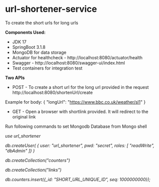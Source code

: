 # url-shortener-service
To create the short urls for long urls

**Components Used:**
* JDK 17
* SpringBoot 3.1.8
* MongoDB for data storage
* Actuator for healthcheck - http://localhost:8080/actuator/health
* Swagger - http://localhost:8080/swagger-ui/index.html
* Test containers for integration test

**Two APIs**

* POST - To create a short url for the long url provided in the request
http://localhost:8080/shortenUrl/create

Example for body:
{
"longUrl": "https://www.bbc.co.uk/weather/sl1"
}

* GET - Open a browser with shortlink provided. It will redirect to the original link 

Run following commands to set Mongodb Database from Mongo shell

_use url_shortener_

_db.createUser( { user: "url_shortener", pwd: "secret", roles: [ "readWrite", "dbAdmin" ]} )_

_db.createCollection("counters")_

_db.createCollection("links")_

*db.counters.insert({_id: "SHORT_URL_UNIQUE_ID", seq: 1000000000});*

